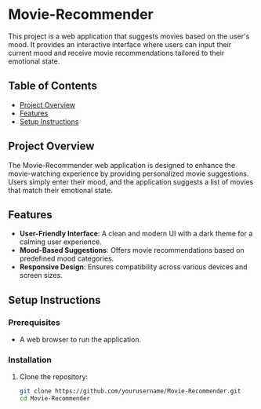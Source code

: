 # Movie-Recommender

This project is a web application that suggests movies based on the user's mood. It provides an interactive interface where users can input their current mood and receive movie recommendations tailored to their emotional state.

## Table of Contents

- [Project Overview](#project-overview)
- [Features](#features)
- [Setup Instructions](#setup-instructions)


## Project Overview

The Movie-Recommender web application is designed to enhance the movie-watching experience by providing personalized movie suggestions. Users simply enter their mood, and the application suggests a list of movies that match their emotional state.

## Features

- **User-Friendly Interface**: A clean and modern UI with a dark theme for a calming user experience.
- **Mood-Based Suggestions**: Offers movie recommendations based on predefined mood categories.
- **Responsive Design**: Ensures compatibility across various devices and screen sizes.

## Setup Instructions

### Prerequisites

- A web browser to run the application.

### Installation

1. Clone the repository:
   ```bash
   git clone https://github.com/yourusername/Movie-Recommender.git
   cd Movie-Recommender
